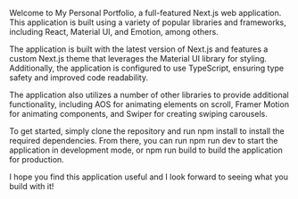 Welcome to My Personal Portfolio, a full-featured Next.js web application. This application is built using a variety of popular libraries and frameworks, including React, Material UI, and Emotion, among others.


The application is built with the latest version of Next.js and features a custom Next.js theme that leverages the Material UI library for styling. Additionally, the application is configured to use TypeScript, ensuring type safety and improved code readability.


The application also utilizes a number of other libraries to provide additional functionality, including AOS for animating elements on scroll, Framer Motion for animating components, and Swiper for creating swiping carousels.


To get started, simply clone the repository and run npm install to install the required dependencies. From there, you can run npm run dev to start the application in development mode, or npm run build to build the application for production.


I hope you find this application useful and I look forward to seeing what you build with it!
